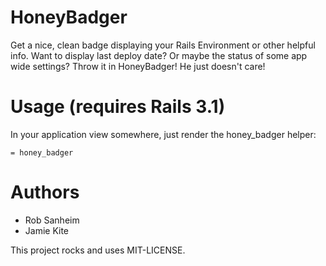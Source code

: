 # HoneyBadger

Get a nice, clean badge displaying your Rails Environment or other helpful info.  Want to display last deploy date?  Or maybe the status of some app wide settings?  Throw it in HoneyBadger!  He just doesn't care!

# Usage (requires Rails 3.1)

In your application view somewhere, just render the honey_badger helper:

    = honey_badger

# Authors

* Rob Sanheim
* Jamie Kite


This project rocks and uses MIT-LICENSE.
